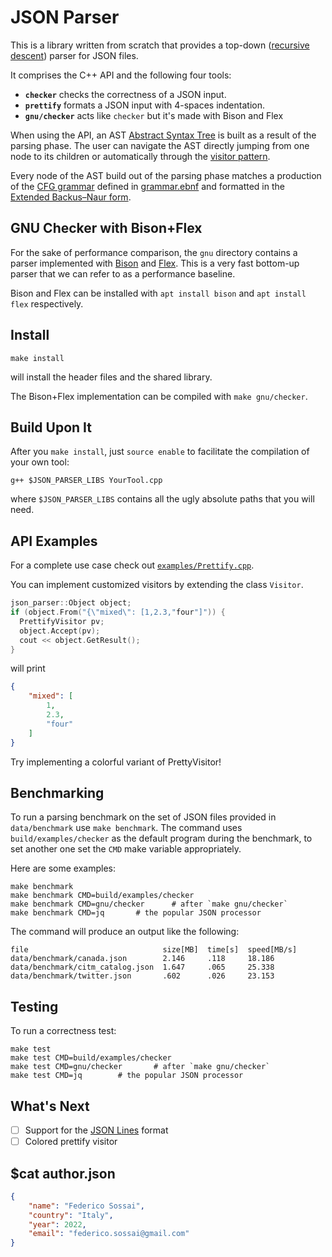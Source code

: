 # JSON Parser

This is a library written from scratch that provides a top-down ([recursive descent](https://en.wikipedia.org/wiki/Recursive_descent_parser)) parser for JSON files.

It comprises the C++ API and the following four tools:
- **`checker`** checks the correctness of a JSON input.
- **`prettify`** formats a JSON input with 4-spaces indentation.
- **`gnu/checker`** acts like `checker` but it's made with Bison and Flex

When using the API, an AST [Abstract Syntax Tree](https://en.wikipedia.org/wiki/Abstract_syntax_tree) is built as a result of the parsing phase.
The user can navigate the AST directly jumping from one node to its children or
automatically through the [visitor pattern](https://en.wikipedia.org/wiki/Visitor_pattern).

Every node of the AST build out of the parsing phase matches a production of the [CFG grammar](https://en.wikipedia.org/wiki/Context-free_grammar) defined in [grammar.ebnf](grammar.ebnf) 
and formatted in the [Extended Backus–Naur form](https://en.wikipedia.org/wiki/Extended_Backus%E2%80%93Naur_form).


## GNU Checker with Bison+Flex

For the sake of performance comparison, the `gnu` directory contains a parser implemented
with [Bison](https://www.gnu.org/software/bison/) and [Flex](https://github.com/westes/flex).
This is a very fast bottom-up parser that we can refer to as a performance baseline.

Bison and Flex can be installed with `apt install bison` and `apt install flex` respectively.

## Install

```
make install
```
will install the header files and the shared library.

The Bison+Flex implementation can be compiled with `make gnu/checker`.

## Build Upon It

After you `make install`, just `source enable` to facilitate the compilation of your own tool:

```
g++ $JSON_PARSER_LIBS YourTool.cpp
```

where `$JSON_PARSER_LIBS` contains all the ugly absolute paths that you will need.


## API Examples

For a complete use case check out [`examples/Prettify.cpp`](examples/Prettify.cpp).

You can implement customized visitors by extending the class `Visitor`.

```c++
json_parser::Object object;
if (object.From("{\"mixed\": [1,2.3,"four"]")) {
  PrettifyVisitor pv;
  object.Accept(pv);
  cout << object.GetResult();
}
```
will print
```json
{
    "mixed": [
        1,
        2.3,
        "four"
    ]
}
```

Try implementing a colorful variant of PrettyVisitor!

## Benchmarking

To run a parsing benchmark on the set of JSON files provided in `data/benchmark` use `make benchmark`.
The command uses `build/examples/checker` as the default program during the benchmark,
to set another one set the `CMD` make variable appropriately.

Here are some examples:
```
make benchmark
make benchmark CMD=build/examples/checker
make benchmark CMD=gnu/checker      # after `make gnu/checker`
make benchmark CMD=jq       # the popular JSON processor
```

The command will produce an output like the following:
```
file                              size[MB]  time[s]  speed[MB/s]
data/benchmark/canada.json        2.146     .118     18.186
data/benchmark/citm_catalog.json  1.647     .065     25.338
data/benchmark/twitter.json       .602      .026     23.153
```

## Testing

To run a correctness test:
```
make test
make test CMD=build/examples/checker
make test CMD=gnu/checker       # after `make gnu/checker`
make test CMD=jq        # the popular JSON processor
```

## What's Next

- [ ] Support for the [JSON Lines](https://jsonlines.org/) format
- [ ] Colored prettify visitor

## $cat author.json

```json
{
    "name": "Federico Sossai",
    "country": "Italy",
    "year": 2022,
    "email": "federico.sossai@gmail.com"
}
```
